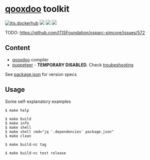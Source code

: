 # [qooxdoo] toolkit

[![itis.dockerhub]](https://hub.docker.com/u/itisfoundation)
[![](https://images.microbadger.com/badges/image/itisfoundation/qooxdoo-kit.svg)](https://microbadger.com/images/itisfoundation/qooxdoo-kit "More info on latest image")
[![](https://images.microbadger.com/badges/version/itisfoundation/qooxdoo-kit.svg)](https://microbadger.com/images/itisfoundation/qooxdoo-kit "Get your own version badge on microbadger.com")
[![](https://images.microbadger.com/badges/commit/itisfoundation/qooxdoo-kit.svg)](https://microbadger.com/images/itisfoundation/qooxdoo-kit "Get your own commit badge on microbadger.com")

<!-- ADD HERE ALL BADGE URLS -->
[itis.dockerhub]:https://img.shields.io/website/https/hub.docker.com/u/itisfoundation.svg?down_color=red&label=dockerhub%20repos&up_color=green
<!---------------------------->


TODO: https://github.com/ITISFoundation/osparc-simcore/issues/572

## Content

- [qooxdoo] compiler
- [puppeteer] - **TEMPORARY DISABLED**. Check [troubeshooting](https://github.com/GoogleChrome/puppeteer/blob/master/docs/troubleshooting.md#running-on-alpine)


See [package.json](package.json) for version specs

## Usage

Some self-explanatory examples

    $ make help

    $ make build
    $ make info
    $ make shell
    $ make shell cmd="jq '.dependencies' package.json"
    $ make clean

    $ make build-nc tag

    $ make build-nc test release


<!--REFERENCES. Please keep alphabetical order -->
[qooxdoo]:qooxdoo.org
[puppeteer]:pptr.dev